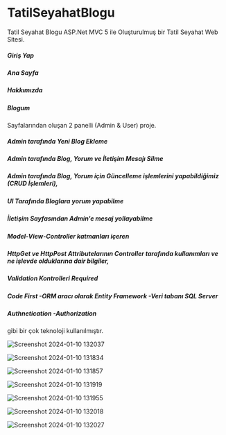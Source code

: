 # TatilSeyahatBlogu
 Tatil Seyahat Blogu
 ASP.Net MVC 5 ile Oluşturulmuş bir Tatil Seyahat Web Sitesi.
##### Giriş Yap
##### Ana Sayfa
##### Hakkımızda
##### Blogum
Sayfalarından oluşan 2 panelli (Admin & User) proje.

##### Admin tarafında Yeni Blog Ekleme
##### Admin tarafında Blog, Yorum ve İletişim Mesajı Silme
##### Admin tarafında Blog, Yorum için Güncelleme işlemlerini yapabildiğimiz (CRUD İşlemleri),
##### UI Tarafında Bloglara yorum yapabilme
##### İletişim Sayfasından Admin'e mesaj yollayabilme
##### Model-View-Controller katmanları içeren
##### HttpGet ve HttpPost Attributelarının Controller tarafında kullanımları ve ne işlevde olduklarına dair bilgiler,
##### Validation Kontrolleri Required
##### Code First -ORM aracı olarak Entity Framework -Veri tabanı SQL Server
##### Authnetication -Authorization
 gibi bir çok teknoloji kullanılmıştır.

![Screenshot 2024-01-10 132037](https://github.com/yasink11/TatilSeyahatBlogu/assets/100369628/28927c0a-a832-4e04-a8d8-541fb6a64725)

![Screenshot 2024-01-10 131834](https://github.com/yasink11/TatilSeyahatBlogu/assets/100369628/1ecf983f-6d78-4154-b279-9d37aa807666)

![Screenshot 2024-01-10 131857](https://github.com/yasink11/TatilSeyahatBlogu/assets/100369628/366a6f34-3a0d-4082-82ff-e66f5800d0f1)

![Screenshot 2024-01-10 131919](https://github.com/yasink11/TatilSeyahatBlogu/assets/100369628/2437a3ad-a466-4ea0-8ec1-b8b8f2f6dde7)

![Screenshot 2024-01-10 131955](https://github.com/yasink11/TatilSeyahatBlogu/assets/100369628/2abadfa0-c1af-4916-8525-39502772dabe)

![Screenshot 2024-01-10 132018](https://github.com/yasink11/TatilSeyahatBlogu/assets/100369628/eee9ab4c-d2ce-4a33-ad5a-08dcac2b4704)

![Screenshot 2024-01-10 132027](https://github.com/yasink11/TatilSeyahatBlogu/assets/100369628/8a483c04-c882-43c4-9bc8-a6c6d9eed7a6)




